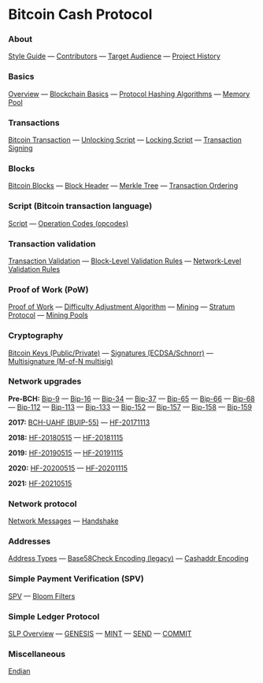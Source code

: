 # Bitcoin Cash Protocol

### About
[Style Guide](/style-guide) — [Contributors](/contributors) — [Target Audience](/target-audience) — [Project History](/project-history)

### Basics
[Overview](/protocol/overview) — [Blockchain Basics](/protocol/blockchain) — [Protocol Hashing Algorithms](/protocol/blockchain/hash) — [Memory Pool](/protocol/blockchain/memory-pool)

### Transactions
[Bitcoin Transaction](/protocol/blockchain/transaction) — [Unlocking Script](/protocol/blockchain/transaction/unlocking-script) — [Locking Script](/protocol/blockchain/transaction/locking-script) — [Transaction Signing](/protocol/blockchain/transaction/transaction-signing)

### Blocks
[Bitcoin Blocks](/protocol/blockchain/block) —
[Block Header](/protocol/blockchain/block/block-header) — [Merkle Tree](/protocol/blockchain/block/merkle-tree) — [Transaction Ordering](/protocol/blockchain/block/transaction-ordering)

### Script (Bitcoin transaction language)
[Script](/protocol/blockchain/script) — [Operation Codes (opcodes)](/protocol/blockchain/script#operation-codes-opcodes)

### Transaction validation
[Transaction Validation](/protocol/blockchain/transaction-validation) —
[Block-Level Validation Rules](/protocol/blockchain/transaction-validation/block-level-validation-rules) — [Network-Level Validation Rules](/protocol/blockchain/transaction-validation/network-level-validation-rules)

### Proof of Work (PoW)
[Proof of Work](/protocol/blockchain/proof-of-work) — [Difficulty Adjustment Algorithm](/protocol/blockchain/proof-of-work/difficulty-adjustment-algorithm) — [Mining](/protocol/blockchain/proof-of-work/mining) — [Stratum Protocol](/mining/stratum-protocol) — [Mining Pools](/mining/mining-pools)

### Cryptography
[Bitcoin Keys (Public/Private)](/protocol/blockchain/cryptography/keys) — [Signatures (ECDSA/Schnorr)](/protocol/blockchain/cryptography/signatures) — [Multisignature (M-of-N multisig)](/protocol/blockchain/cryptography/multisignature)

### Network upgrades
**Pre-BCH:** [Bip-9](/protocol/forks/bip-0009) — [Bip-16](/protocol/forks/bip-0016) — [Bip-34](/protocol/forks/bip-0034) — [Bip-37](/protocol/forks/bip-0037) — [Bip-65](/protocol/forks/bip-0065) — [Bip-66](/protocol/forks/bip-0066) — [Bip-68](/protocol/forks/bip-0068) — [Bip-112](/protocol/forks/bip-0112) — [Bip-113](/protocol/forks/bip-0113) — [Bip-133](/protocol/forks/bip-0133) — [Bip-152](/protocol/forks/bip-0152) — [Bip-157](/protocol/forks/bip-0157) — [Bip-158](/protocol/forks/bip-0158) — [Bip-159](/protocol/forks/bip-0159)

**2017:** [BCH-UAHF (BUIP-55)](/protocol/forks/bch-uahf) — [HF-20171113](/protocol/forks/hf-20171113)

**2018:** [HF-20180515](/protocol/forks/hf-20180515) — [HF-20181115](/protocol/forks/hf-20181115)

**2019:** [HF-20190515](/protocol/forks/hf-20190515) — [HF-20191115](/protocol/forks/hf-20191115)

**2020:** [HF-20200515](/protocol/forks/hf-20200515) — [HF-20201115](/protocol/forks/hf-20201115)

**2021:** [HF-20210515](/protocol/forks/hf-20210515)

### Network protocol
[Network Messages](/protocol/network/messages) — [Handshake](/protocol/network/node-handshake)

### Addresses
[Address Types](/protocol/blockchain/addresses) — [Base58Check Encoding (legacy)](/protocol/blockchain/encoding/base58check) — [Cashaddr Encoding](/protocol/blockchain/encoding/cashaddr)

### Simple Payment Verification (SPV)
[SPV](/protocol/spv) — [Bloom Filters](/protocol/spv/bloom-filter)

### Simple Ledger Protocol
[SLP Overview](/protocol/slp) — [GENESIS](/protocol/slp/genesis) — [MINT](/protocol/slp/mint) — [SEND](/protocol/slp/send) — [COMMIT](/protocol/slp/commit)

### Miscellaneous
[Endian](/protocol/misc/endian)
